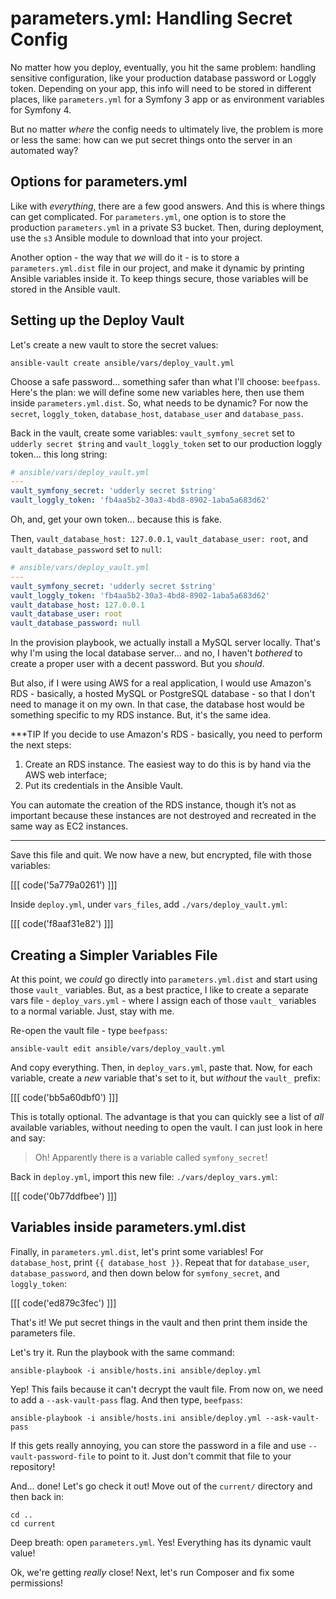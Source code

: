 # parameters.yml: Handling Secret Config

No matter how you deploy, eventually, you hit the same problem: handling sensitive
configuration, like your production database password or Loggly token. Depending
on your app, this info will need to be stored in different places, like `parameters.yml`
for a Symfony 3 app or as environment variables for Symfony 4.

But no matter *where* the config needs to ultimately live, the problem is more or
less the same: how can we put secret things onto the server in an automated way?

## Options for parameters.yml

Like with *everything*, there are a few good answers. And this is where things
can get complicated. For `parameters.yml`, one option is to store the production
`parameters.yml` in a private S3 bucket. Then, during deployment, use the `s3`
Ansible module to download that into your project.

Another option - the way that *we* will do it - is to store a `parameters.yml.dist`
file in our project, and make it dynamic by printing Ansible variables inside it.
To keep things secure, those variables will be stored in the Ansible vault.

## Setting up the Deploy Vault

Let's create a new vault to store the secret values:

```terminal
ansible-vault create ansible/vars/deploy_vault.yml
```

Choose a safe password... something safer than what I'll choose: `beefpass`.
Here's the plan: we will define some new variables here, then use them inside
`parameters.yml.dist`. So, what needs to be dynamic? For now the `secret`,
`loggly_token`, `database_host`, `database_user` and `database_pass`.

Back in the vault, create some variables: `vault_symfony_secret` set to
`udderly secret $tring` and `vault_loggly_token` set to our production loggly
token... this long string:

```yaml
# ansible/vars/deploy_vault.yml
---
vault_symfony_secret: 'udderly secret $string'
vault_loggly_token: 'fb4aa5b2-30a3-4bd8-8902-1aba5a683d62'
```

Oh, and, get your own token... because this is fake.

Then, `vault_database_host: 127.0.0.1`, `vault_database_user: root`, and
`vault_database_password` set to `null`:

```yaml
# ansible/vars/deploy_vault.yml
---
vault_symfony_secret: 'udderly secret $string'
vault_loggly_token: 'fb4aa5b2-30a3-4bd8-8902-1aba5a683d62'
vault_database_host: 127.0.0.1
vault_database_user: root
vault_database_password: null
```

In the provision playbook, we actually install a MySQL server locally. That's
why I'm using the local database server... and no, I haven't *bothered* to create
a proper user with a decent password. But you *should*.

But also, if I were using AWS for a real application, I would use Amazon's RDS -
basically, a hosted MySQL or PostgreSQL database - so that I don't need to manage
it on my own. In that case, the database host would be something specific to
my RDS instance. But, it's the same idea.

***TIP
If you decide to use Amazon's RDS - basically, you need to perform the next steps:

1. Create an RDS instance. The easiest way to do this is by hand via the AWS web interface;
2. Put its credentials in the Ansible Vault.

You can automate the creation of the RDS instance, though it’s not as important because
these instances are not destroyed and recreated in the same way as EC2 instances.
***

Save this file and quit. We now have a new, but encrypted, file with those variables:

[[[ code('5a779a0261') ]]]

Inside `deploy.yml`, under `vars_files`, add `./vars/deploy_vault.yml`:

[[[ code('f8aaf31e82') ]]]

## Creating a Simpler Variables File

At this point, we *could* go directly into `parameters.yml.dist` and start using
those `vault_` variables. But, as a best practice, I like to create a separate vars
file - `deploy_vars.yml` - where I assign each of those `vault_` variables to a normal
variable. Just, stay with me.

Re-open the vault file - type `beefpass`:

```terminal-silent
ansible-vault edit ansible/vars/deploy_vault.yml
```

And copy everything. Then, in `deploy_vars.yml`, paste that. Now, for each variable,
create a *new* variable that's set to it, but *without* the `vault_` prefix:

[[[ code('bb5a60dbf0') ]]]

This is totally optional. The advantage is that you can quickly see a list of *all*
available variables, without needing to open the vault. I can just look in here and say:

> Oh! Apparently there is a variable called `symfony_secret`!

Back in `deploy.yml`, import this new file: `./vars/deploy_vars.yml`:

[[[ code('0b77ddfbee') ]]]

## Variables inside parameters.yml.dist

Finally, in `parameters.yml.dist`, let's print some variables! For `database_host`,
print `{{ database_host }}`. Repeat that for `database_user`, `database_password`,
and then down below for `symfony_secret`, and `loggly_token`:

[[[ code('ed879c3fec') ]]]

That's it! We put secret things in the vault and then print them inside the parameters
file.

Let's try it. Run the playbook with the same command:

```terminal-silent
ansible-playbook -i ansible/hosts.ini ansible/deploy.yml
```

Yep! This fails because it can't decrypt the vault file. From now on, we need
to add a `--ask-vault-pass` flag. And then type, `beefpass`:

```terminal-silent
ansible-playbook -i ansible/hosts.ini ansible/deploy.yml --ask-vault-pass
```

If this gets really annoying, you can store the password in a file and use
`--vault-password-file` to point to it. Just don't commit that file to your repository!

And... done! Let's go check it out! Move out of the `current/` directory and then
back in:

```terminal-silent
cd ..
cd current
```

Deep breath: open `parameters.yml`. Yes! Everything has its dynamic vault
value!

Ok, we're getting *really* close! Next, let's run Composer and fix some permissions!
